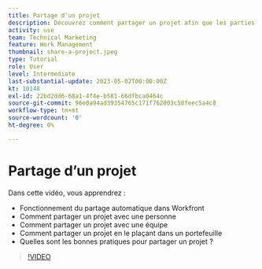 ```yaml
---
title: Partage d’un projet
description: Découvrez comment partager un projet afin que les parties prenantes et les autres personnes intéressées par le projet puissent avoir une visibilité sur le travail effectué à l’aide de [!DNL  Workfront].
activity: use
team: Technical Marketing
feature: Work Management
thumbnail: share-a-project.jpeg
type: Tutorial
role: User
level: Intermediate
last-substantial-update: 2023-05-02T00:00:00Z
kt: 10148
exl-id: 22bd2dd6-68a1-4f4e-b581-66dfbca0464c
source-git-commit: 96e0a94ad39354765c171f762003c58feec5a4c8
workflow-type: tm+mt
source-wordcount: '0'
ht-degree: 0%

---
```


# Partage d’un projet

Dans cette vidéo, vous apprendrez :

* Fonctionnement du partage automatique dans Workfront
* Comment partager un projet avec une personne
* Comment partager un projet avec une équipe
* Comment partager un projet en le plaçant dans un portefeuille
* Quelles sont les bonnes pratiques pour partager un projet ?

>[!VIDEO](https://video.tv.adobe.com/v/3418904/?quality=12&learn=on)
